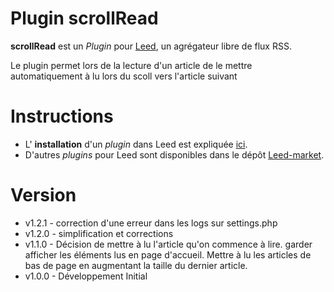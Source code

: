 Plugin scrollRead
=============

**scrollRead** est un _Plugin_ pour [Leed](http://projet.idleman.fr/leed), un agrégateur libre de flux RSS.

Le plugin permet lors de la lecture d'un article de le mettre automatiquement à lu lors du scoll vers l'article suivant

Instructions
============

* L' **installation** d'un _plugin_ dans Leed est expliquée [ici](http://projet.idleman.fr/leed/?page=Plugins).
* D'autres _plugins_ pour Leed sont disponibles dans le dépôt [Leed-market](https://github.com/ldleman/Leed-market).

Version
=======

* v1.2.1  -  correction d'une erreur dans les logs sur settings.php
* v1.2.0  -  simplification et corrections
* v1.1.0  -  Décision de mettre à lu l'article qu'on commence à lire. garder afficher les éléments lus en page d'accueil. Mettre à lu les articles de bas de page en augmentant la taille du dernier article.
* v1.0.0  -  Développement Initial